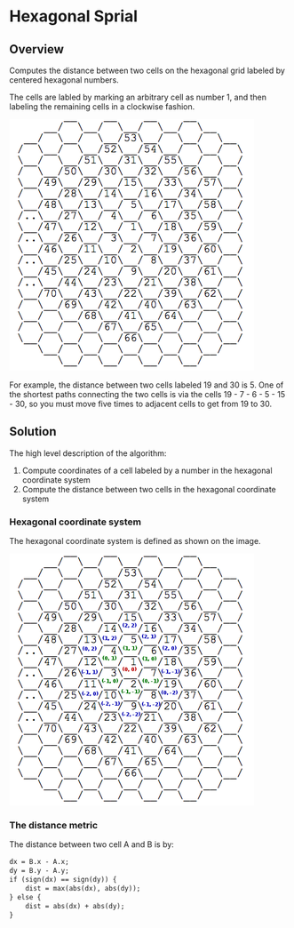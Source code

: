 # Hexagonal Sprial #

## Overview ##

Computes the distance between two cells on the hexagonal grid labeled by centered hexagonal numbers. 

The cells are labled by marking an arbitrary cell as number 1, and then labeling the remaining cells in a clockwise fashion.

![Hexagonal grid example](/images/grid.png)

For example, the distance between two cells labeled 19 and 30 is 5. One of the shortest paths connecting the two cells is via the cells 19 - 7 - 6 - 5 - 15 - 30, so you must move five times to adjacent cells to get from 19 to 30.

## Solution ##

The high level description of the algorithm:

1.  Compute coordinates of a cell labeled by a number in the hexagonal coordinate system
2.  Compute the distance between two cells in the hexagonal coordinate system


### Hexagonal coordinate system ###

The hexagonal coordinate system is defined as shown on the image.

![Hexagonal grid with coordinate example](/images/grid_coordinates.png)

### The distance metric ###

The distance between two cell A and B is by:

    dx = B.x - A.x;
    dy = B.y - A.y;
    if (sign(dx) == sign(dy)) {
        dist = max(abs(dx), abs(dy));
    } else {
        dist = abs(dx) + abs(dy);
    }
